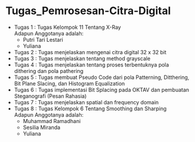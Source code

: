 # Tugas_Pemrosesan-Citra-Digital
- Tugas 1 : Tugas Kelompok 11 Tentang X-Ray 
  <br>Adapun Anggotanya adalah:
  - Putri Tari Lestari
  - Yuliana
- Tugas 2 : Tugas menjelaskan mengenai citra digital 32 x 32 bit
- Tugas 3 : Tugas menjelaskan tentang method grayscale
- Tugas 4 : Tugas menjelaskan tentang proses terbentuknya pola dithering dan pola pathering
- Tugas 5 : Tugas membuat Pseudo Code dari pola Patterning, Ditthering, Bit Plane Slacing, dan Histogram Equalization
- Tugas 6 : Tugas implementasi Bit Splacing pada OKTAV dan pembuatan Steganografi (Pesan Rahasia)
- Tugas 7 : Tugas menjelaskan spatial dan frequency domain 
- Tugas 8 : Tugas Kelompok 6 Tentang Smoothing dan Sharping
  <br>Adapun Anggotanya adalah:
  - Muhammad Ramadhani
  - Sesilia Miranda
  - Yuliana

